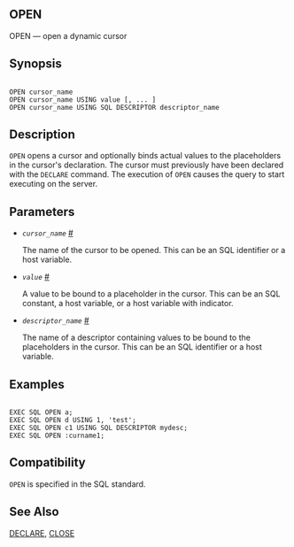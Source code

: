 ## OPEN

OPEN — open a dynamic cursor

## Synopsis

```

OPEN cursor_name
OPEN cursor_name USING value [, ... ]
OPEN cursor_name USING SQL DESCRIPTOR descriptor_name
```

## Description

`OPEN` opens a cursor and optionally binds actual values to the placeholders in the cursor's declaration. The cursor must previously have been declared with the `DECLARE` command. The execution of `OPEN` causes the query to start executing on the server.

## Parameters

* *`cursor_name`* [#](#ECPG-SQL-OPEN-CURSOR-NAME)

    The name of the cursor to be opened. This can be an SQL identifier or a host variable.

* *`value`* [#](#ECPG-SQL-OPEN-VALUE)

    A value to be bound to a placeholder in the cursor. This can be an SQL constant, a host variable, or a host variable with indicator.

* *`descriptor_name`* [#](#ECPG-SQL-OPEN-DESCRIPTOR-NAME)

    The name of a descriptor containing values to be bound to the placeholders in the cursor. This can be an SQL identifier or a host variable.

## Examples

```

EXEC SQL OPEN a;
EXEC SQL OPEN d USING 1, 'test';
EXEC SQL OPEN c1 USING SQL DESCRIPTOR mydesc;
EXEC SQL OPEN :curname1;
```

## Compatibility

`OPEN` is specified in the SQL standard.

## See Also

[DECLARE](ecpg-sql-declare "DECLARE"), [CLOSE](sql-close "CLOSE")